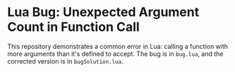 # Lua Bug: Unexpected Argument Count in Function Call

This repository demonstrates a common error in Lua: calling a function with more arguments than it's defined to accept.  The bug is in `bug.lua`, and the corrected version is in `bugSolution.lua`.